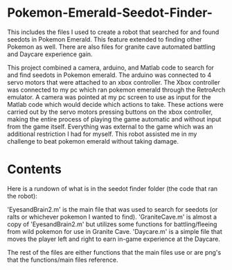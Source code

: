 # Pokemon-Emerald-Seedot-Finder-
This includes the files I used to create a robot that searched for and found seedots in Pokemon Emerald. This feature extended to finding other Pokemon as well. There are also files for granite cave automated battling and Daycare experience gain. 

This project combined a camera, arduino, and Matlab code to search for and find seedots in Pokemon emerald. The arduino was connected to 4 servo motors that were attached to an xbox controller. The Xbox controller was connected to my pc which ran pokemon emerald through the RetroArch emulator. A camera was pointed at my pc screen to use as input for the Matlab code which would decide which actions to take. These actions were carried out by the servo motors pressing buttons on the xbox controller, making the entire process of playing the game automatic and without input from the game itself. Everything was external to the game which was an additional restriction I had for myself. This robot assisted me in my challenge to beat pokemon emerald without taking damage.

# Contents
Here is a rundown of what is in the seedot finder folder (the code that ran the robot):

'EyesandBrain2.m' is the main file that was used to search for seedots (or ralts or whichever pokemon I wanted to find). 'GraniteCave.m' is almost a copy of 'EyesandBrain2.m' but utilizes some functions for battling/fleeing from wild pokemon for use in Granite Cave. 'Daycare.m' is a simple file that moves the player left and right to earn in-game experience at the Daycare. 

The rest of the files are either functions that the main files use or are png's that the functions/main files reference.


